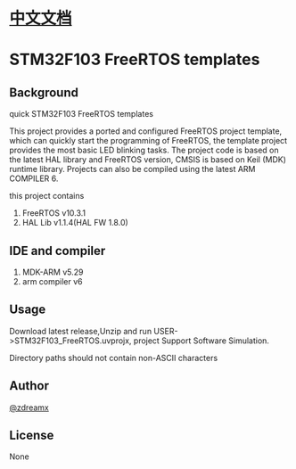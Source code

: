 ﻿# [中文文档](readme.md) 

# STM32F103 FreeRTOS templates

## Background

quick STM32F103 FreeRTOS templates

This project provides a ported and configured FreeRTOS project template, which can quickly start the programming of FreeRTOS, the template project provides the most basic LED blinking tasks. The project code is based on the latest HAL library and FreeRTOS version, CMSIS is based on Keil (MDK) runtime library. Projects can also be compiled using the latest ARM COMPILER 6.

this project contains
1. FreeRTOS v10.3.1
2. HAL Lib v1.1.4(HAL FW 1.8.0)

## IDE and compiler

1. MDK-ARM v5.29
2. arm compiler v6

## Usage

Download latest release,Unzip and run USER->STM32F103_FreeRTOS.uvprojx, project Support Software Simulation.

Directory paths should not contain non-ASCII characters

## Author

[@zdreamx](https://github.com/zdreamx)

## License

None
